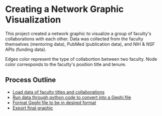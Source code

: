# Creating a Network Graphic Visualization 

This project created a network graphic to visualize a group of faculty's collaborations with each other. Data was collected from the faculty themselves (mentoring data), PubMed (publication data), and NIH & NSF APIs (funding data). 

Edges color represent the type of collabortion between two faculty. Node color corresponds to the faculty's position title and tenure. 

## Process Outline
- [Load data of faculty titles and collaborations](Data/)
- [Run data through python code to convert into a Gephi file](Code/TSVtoGEXF.equalweights.ipynb)
- [Format Gephi file to be in desired format](PPPID_2019_gephidoc_curved.gephi)
- [Export final graphic](NetworkGraphic_PPPID_2019_Curved.png)
